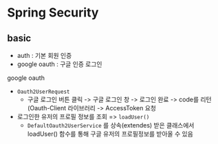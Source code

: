 # Spring Security

## basic
* auth : 기본 회원 인증
* google oauth : 구글 인증 로그인

google oauth
* `Oauth2UserRequest`
  * 구글 로그인 버튼 클릭 -> 구글 로그인 창 -> 로그인 완료 -> code를 리턴(Oauth-Client 라이브러리 -> AccessToken 요청
* 로그인한 유저의 프로필 정보를 조회 => `loadUser()`
  * `DefaultOauth2UserService` 를 상속(extendes) 받은 클래스에서 loadUser() 함수를 통해 구글 유저의 프로필정보를 받아올 수 있음





